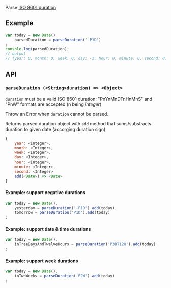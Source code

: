 Parse [ISO 8601 duration](https://en.wikipedia.org/wiki/ISO_8601#Durations)

## Example
```js
var today = new Date()
	parsedDuration = parseDuration('-P1D')
;
console.log(parsedDuration);
// output
// {year: 0, month: 0, week: 0, day: -1, hour: 0, minute: 0, second: 0, add: function add(date)}
```

## API

### `parseDuration (<String>duration) => <Object>`

`duration` must be a valid ISO 8601 duration: "PnYnMnDTnHnMnS" and "PnW" formats are accepted (n being *integer*)

Throw an Error when `duration` cannot be parsed.

Returns parsed duration object with `add` method that sums/substracts duration to given date (accorging duration sign)

```js
{
	year: <Integer>,
	month: <Integer>,
	week: <Integer>,
	day: <Integer>,
	hour: <Integer>,
	minute: <Integer>,
	second: <Integer>
	add(<Date>) => <Date>
}
```

#### Example: support negative durations

```js
var today = new Date(),
	yesterday = parseDuration('-P1D').add(today),
	tomorrow = parseDuration('P1D').add(today)
;
```

#### Example: support date & time durations

```js
var today = new Date(),
	inTreeDaysAndTwelveHours = parseDuration('P3DT12H').add(today)
;
```

#### Example: support week durations

```js
var today = new Date(),
	inTwoWeeks = parseDuration('P2W').add(today)
;
```